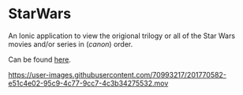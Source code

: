 # StarWars
An Ionic application to view the origional trilogy or all of the Star Wars movies and/or series in (_canon_) order.

Can be found <a href="https://homework9-zd009.web.app">here</a>.

https://user-images.githubusercontent.com/70993217/201770582-e51c4e02-95c9-4c77-9cc7-4c3b34275532.mov

